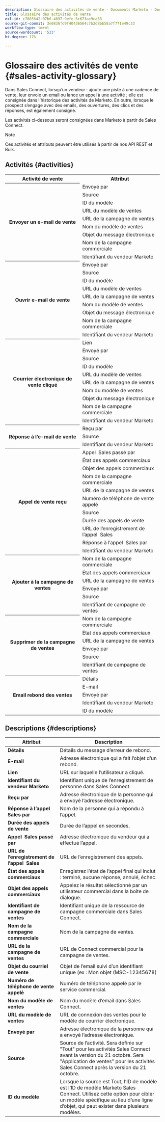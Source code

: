```yaml
---
description: Glossaire des activités de vente - Documents Marketo - Documentation du produit
title: Glossaire des activités de vente
exl-id: c7805642-07b6-4697-9efe-5c673ae9ca53
source-git-commit: 3e0836fd9f40436564c7b2d8bb58a7f771e49c33
workflow-type: tm+mt
source-wordcount: '533'
ht-degree: 17%

---
```


# Glossaire des activités de vente {#sales-activity-glossary}

Dans Sales Connect, lorsqu’un vendeur : ajoute une piste à une cadence de vente, leur envoie un email ou lance un appel à une activité ; elle est consignée dans l’historique des activités de Marketo. En outre, lorsque le prospect s’engage avec des emails, des ouvertures, des clics et des réponses, est également consigné.

Les activités ci-dessous seront consignées dans Marketo à partir de Sales Connect.

>[!NOTE]
>
>Ces activités et attributs peuvent être utilisés à partir de nos API REST et Bulk.

## Activités {#activities}

<table>
 <tr>
  <th>Activité de vente</th>
  <th>Attribut</th>
 </tr>
 <tr>
  <th rowspan="9">Envoyer un e-mail de vente</th>
  <td>Envoyé par</td>
 </tr>
 <tr>
  <td>Source</td>
 </tr>
 <tr>
  <td>ID du modèle</td>
 </tr>
 <tr>
  <td>URL du modèle de ventes</td>
 </tr>
 <tr>
  <td>URL de la campagne de ventes</td>
 </tr>
 <tr>
  <td>Nom du modèle de ventes</td>
 </tr>
 <tr>
  <td>Objet du message électronique</td>
 </tr>
 <tr>
  <td>Nom de la campagne commerciale</td>
 </tr>
 <tr>
  <td>Identifiant du vendeur Marketo</td>
 </tr>
 <tr>
  <th rowspan="9">Ouvrir e-mail de vente</th>
  <td>Envoyé par</td>
 </tr>
 <tr>
  <td>Source</td>
 </tr>
 <tr>
  <td>ID du modèle</td>
 </tr>
 <tr>
  <td>URL du modèle de ventes</td>
 </tr>
 <tr>
  <td>URL de la campagne de ventes</td>
 </tr>
 <tr>
  <td>Nom du modèle de ventes</td>
 </tr>
 <tr>
  <td>Objet du message électronique</td>
 </tr>
 <tr>
  <td>Nom de la campagne commerciale</td>
 </tr>
 <tr>
  <td>Identifiant du vendeur Marketo</td>
 </tr>
 <tr>
  <th rowspan="10">Courrier électronique de vente cliqué</th>
  <td>Lien</td>
 </tr>
 <tr>
  <td>Envoyé par</td>
 </tr>
 <tr>
  <td>Source</td>
 </tr>
 <tr>
  <td>ID du modèle</td>
 </tr>
 <tr>
  <td>URL du modèle de ventes</td>
 </tr>
 <tr>
  <td>URL de la campagne de ventes</td>
 </tr>
 <tr>
  <td>Nom du modèle de ventes</td>
 </tr>
 <tr>
  <td>Objet du message électronique</td>
 </tr>
 <tr>
  <td>Nom de la campagne commerciale</td>
 </tr>
 <tr>
  <td>Identifiant du vendeur Marketo</td>
 </tr>
<tr>
  <th rowspan="3">Réponse à l’e-mail de vente</th>
  <td>Reçu par</td>
 </tr>
 <tr>
  <td>Source</td>
 </tr>
 <tr>
  <td>Identifiant du vendeur Marketo</td>
 </tr>
 <tr>
  <th rowspan="11">Appel de vente reçu</th>
  <td>Appel  Sales passé par</td>
 </tr>
 <tr>
  <td>État des appels commerciaux</td>
 </tr>
 <tr>
  <td>Objet des appels commerciaux</td>
 </tr>
 <tr>
  <td>Nom de la campagne commerciale</td>
 </tr>
 <tr>
  <td>URL de la campagne de ventes</td>
 </tr>
 <tr>
  <td>Numéro de téléphone de vente appelé</td>
 </tr>
 <tr>
  <td>Source</td>
 </tr>
 <tr>
  <td>Durée des appels de vente</td>
 </tr>
 <tr>
  <td>URL de l’enregistrement de l’appel  Sales</td>
 </tr>
  <tr>
  <td>Réponse à l’appel  Sales par</td>
 </tr>
 <tr>
  <td>Identifiant du vendeur Marketo</td>
 </tr>
 <tr>
  <th rowspan="6">Ajouter à la campagne de ventes</th>
  <td>Nom de la campagne commerciale</td>
 </tr>
 <tr>
  <td>État des appels commerciaux</td>
 </tr>
 <tr>
  <td>URL de la campagne de ventes</td>
 </tr>
 <tr>
  <td>Envoyé par</td>
 </tr>
 <tr>
  <td>Source</td>
 </tr>
 <tr>
  <td>Identifiant de campagne de ventes</td>
 </tr>
 <tr>
  <th rowspan="6">Supprimer de la campagne de ventes</th>
  <td>Nom de la campagne commerciale</td>
 </tr>
 <tr>
  <td>État des appels commerciaux</td>
 </tr>
 <tr>
  <td>URL de la campagne de ventes</td>
 </tr>
 <tr>
  <td>Envoyé par</td>
 </tr>
 <tr>
  <td>Source</td>
 </tr>
 <tr>
  <td>Identifiant de campagne de ventes</td>
 </tr>
 <tr>
  <th rowspan="5">Email rebond des ventes</th>
  <td>Détails</td>
 </tr>
 <tr>
  <td>E-mail</td>
 </tr>
 <tr>
  <td>Envoyé par</td>
 </tr>
 <tr>
  <td>Identifiant du vendeur Marketo</td>
 </tr>
 <tr>
  <td>ID du modèle</td>
 </tr>
</table>

## Descriptions {#descriptions}

<table> 
 <tr>
  <th>Attribut</th>
  <th>Description</th>
 </tr>
 <tbody> 
 <tr> 
   <td><strong>Détails</strong></td> 
   <td>Détails du message d’erreur de rebond.</td> 
  </tr> 
  <tr> 
   <td><strong>E-mail</strong></td> 
   <td>Adresse électronique qui a fait l’objet d’un rebond.</td> 
  </tr> 
  <tr> 
   <td><strong>Lien</strong></td> 
   <td>URL sur laquelle l’utilisateur a cliqué.</td> 
  </tr> 
  <tr> 
   <td><strong>Identifiant du vendeur Marketo</strong></td> 
   <td>Identifiant unique de l’enregistrement de personne dans Sales Connect.</td> 
  </tr> 
  <tr> 
   <td><strong>Reçu par</strong></td> 
   <td>Adresse électronique de la personne qui a envoyé l’adresse électronique.</td> 
  </tr>
  <tr> 
   <td><strong>Réponse à l’appel  Sales par</strong></td> 
   <td>Nom de la personne qui a répondu à l’appel.</td> 
  </tr>
  <tr> 
   <td><strong>Durée des appels de vente</strong></td> 
   <td>Durée de l’appel en secondes.</td> 
  </tr>
  <tr> 
   <td><strong>Appel  Sales passé par</strong></td> 
   <td>Adresse électronique du vendeur qui a effectué l’appel.</td> 
  </tr>
  <tr> 
   <td><strong>URL de l’enregistrement de l’appel  Sales</strong></td> 
   <td>URL de l’enregistrement des appels.</td> 
  </tr>
  <tr> 
   <td><strong>État des appels commerciaux</strong></td> 
   <td>Enregistrez l’état de l’appel final qui inclut : terminé, aucune réponse, annulé, échec.</td> 
  </tr>
  <tr> 
   <td><strong>Objet des appels commerciaux</strong></td> 
   <td>Appelez le résultat sélectionné par un utilisateur commercial dans la boîte de dialogue.</td> 
  </tr>
  <tr> 
   <td><strong>Identifiant de campagne de ventes</strong></td> 
   <td>Identifiant unique de la ressource de campagne commerciale dans Sales Connect.</td> 
  </tr>
  <tr> 
   <td><strong>Nom de la campagne commerciale</strong></td> 
   <td>Nom de la campagne de ventes.</td> 
  </tr>
  <tr> 
   <td><strong>URL de la campagne de ventes</strong></td> 
   <td>URL de Connect commercial pour la campagne de ventes.</td> 
  </tr>
  <tr> 
   <td><strong>Objet du courriel de vente</strong></td> 
   <td>Objet de l’email suivi d’un identifiant unique (ex : Mon objet (MSC-12345678)</td> 
  </tr>
  <tr> 
   <td><strong>Numéro de téléphone de vente appelé</strong></td> 
   <td>Numéro de téléphone appelé par le service commercial.</td> 
  </tr>
  <tr> 
   <td><strong>Nom du modèle de ventes</strong></td> 
   <td>Nom du modèle d’email dans Sales Connect.</td> 
  </tr>
  <tr> 
   <td><strong>URL du modèle de ventes</strong></td> 
   <td>URL de connexion des ventes pour le modèle de courrier électronique.</td> 
  </tr>
  <tr> 
   <td><strong>Envoyé par</strong></td>
   <td>Adresse électronique de la personne qui a envoyé l’adresse électronique.</td> 
  </tr> 
  <tr> 
   <td><strong>Source</strong></td> 
   <td>Source de l’activité. Sera définie sur "Tout" pour les activités Sales Connect avant la version du 21 octobre. Sera "Application de ventes" pour les activités Sales Connect après la version du 21 octobre.</td>
  </tr> 
  <tr> 
   <td><strong>ID du modèle</strong></td> 
   <td>Lorsque la source est Tout, l’ID de modèle est l’ID de modèle Marketo Sales Connect. Utilisez cette option pour cibler un modèle spécifique au lieu d’une ligne d’objet, qui peut exister dans plusieurs modèles.
</td> 
  </tr> 
 </tbody> 
</table>
